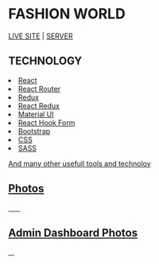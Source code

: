 # FASHION WORLD

[LIVE SITE](https://github.com/facebook/create-react-app) | [SERVER](https://github.com/sarowar-hosen1/fashion-world-backend)

## TECHNOLOGY
<u>
  <li>React</li>  
  <li>React Router</li>  
  <li>Redux</li>  
  <li>React Redux</li>  
  <li>Material UI</li>  
  <li>React Hook Form</li>  
  <li>Bootstrap</li>  
  <li>CSS</li>  
  <li>SASS</li>  
</ul>

And many other usefull tools and technoloy

## Photos
<img src="https://i.ibb.co/hgSwYbK/home1.png" alt="" />
<img src="https://i.ibb.co/Ltd10s0/home2.png" alt="" />
<img src="https://i.ibb.co/qmxwqTB/collection.png" alt="" />
<img src="https://i.ibb.co/34Wj8Vb/cart.png" alt="" />
<img src="https://i.ibb.co/QFbmXch/wish.png" alt="" />
<img src="https://i.ibb.co/yhCXjGj/login.png" alt="" />
<img src="https://i.ibb.co/TMdvdQn/ss.png" alt="" />

## Admin Dashboard Photos
<img src="https://i.ibb.co/k4bPRk6/dashboard1.png" alt="" />
<img src="https://i.ibb.co/D8qWbYs/dashboard3.png" alt="" />
<img src="https://i.ibb.co/vmspwSm/dashboard2.png" alt="" />
<img src="https://i.ibb.co/QHMrvbw/dashboard4.png" alt="" />
